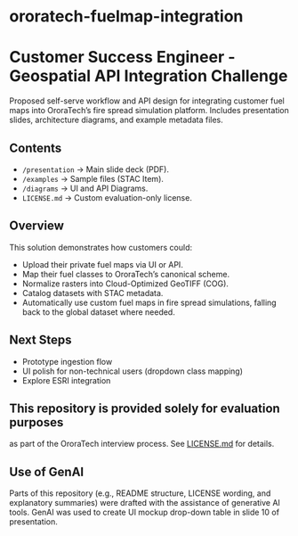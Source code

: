 # ororatech-fuelmap-integration

# Customer Success Engineer - Geospatial API Integration Challenge
Proposed self-serve workflow and API design for integrating customer fuel maps into OroraTech’s fire spread simulation platform.
Includes presentation slides, architecture diagrams, and example metadata files.

## Contents
- `/presentation` → Main slide deck (PDF).
- `/examples` → Sample files (STAC Item).
- `/diagrams` → UI and API Diagrams.
- `LICENSE.md` → Custom evaluation-only license.

## Overview
This solution demonstrates how customers could:
- Upload their private fuel maps via UI or API.
- Map their fuel classes to OroraTech’s canonical scheme.
- Normalize rasters into Cloud-Optimized GeoTIFF (COG).
- Catalog datasets with STAC metadata.
- Automatically use custom fuel maps in fire spread simulations,
   falling back to the global dataset where needed.
   
## Next Steps
- Prototype ingestion flow
- UI polish for non-technical users (dropdown class mapping)
- Explore ESRI integration

## This repository is provided solely for evaluation purposes 
as part of the OroraTech interview process. 
See [LICENSE.md](./LICENSE.md) for details.

## Use of GenAI
Parts of this repository (e.g., README structure, LICENSE wording, and explanatory summaries) were drafted with the assistance of generative AI tools.  GenAI was used to create UI mockup drop-down table in slide 10 of presentation.
